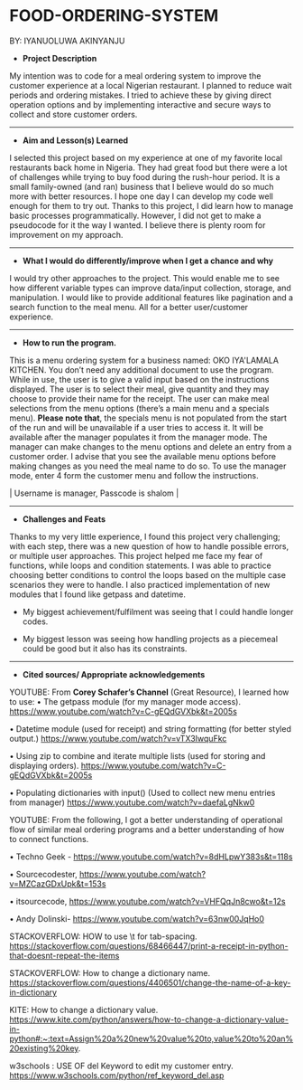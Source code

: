 # FOOD-ORDERING-SYSTEM

BY: IYANUOLUWA AKINYANJU

- __Project Description__ 

My intention was to code for a meal ordering system to improve the customer experience at a local Nigerian restaurant. 
I planned to reduce wait periods and ordering mistakes. 
I tried to achieve these by giving direct operation options and by implementing interactive and secure ways to collect and store customer orders.
***

- __Aim and Lesson(s) Learned__

I selected this project based on my experience at one of my favorite local restaurants back home in Nigeria. 
They had great food but there were a lot of challenges while trying to buy food during the rush-hour period. 
It is a small family-owned (and ran) business that I believe would do so much more with better resources. 
I hope one day I can develop my code well enough for them to try out. 
Thanks to this project, I did learn how to manage basic processes programmatically. 
However, I did not get to make a pseudocode for it the way I wanted. I believe there is plenty room for improvement on my approach.
***


- __What I would do differently/improve when I get a chance and why__

I would try other approaches to the project. This would enable me to see how different variable types can improve data/input collection, storage, and manipulation. 
I would like to provide additional features like pagination and a search function to the meal menu. All for a better user/customer experience. 
***

- __How to run the program.__

This is a menu ordering system for a business named: OKO IYA'LAMALA KITCHEN.
You don’t need any additional document to use the program. 
While in use, the user is to give a valid input based on the instructions displayed.
The user is to select their meal, give quantity and they may choose to provide their name for the receipt.
The user can make meal selections from the menu options (there’s a main menu and a specials menu). 
__Please note that__, the specials menu is not populated from the start of the run and will be unavailable if a user tries to access it.
It will be available after the manager populates it from the manager mode. The manager can make changes to the menu options and delete an entry from a customer order. 
I advise that you see the available menu options before making changes as you need the meal name to do so.
To use the manager mode, enter 4 form the customer menu and follow the instructions.

| Username is manager, Passcode is shalom |

***

- __Challenges and Feats__ 

Thanks to my very little experience, I found this project very challenging; with each step, there was a new question of how to handle possible errors, or multiple user approaches.
This project helped me face my fear of functions, while loops and condition statements. 
I was able to practice choosing better conditions to control the loops based on the multiple case scenarios they were to handle. 
I also practiced implementation of new modules that I found like getpass and datetime. 

- My biggest achievement/fulfilment was seeing that I could handle longer codes. 

- My biggest lesson was seeing how handling projects as a piecemeal could be good but it also has its constraints.

***

- __Cited sources/ Appropriate acknowledgements__

YOUTUBE: From __Corey Schafer’s Channel__ (Great Resource), I learned how to use:
• The getpass module (for my manager mode access). https://www.youtube.com/watch?v=C-gEQdGVXbk&t=2005s

• Datetime module (used for receipt) and string formatting (for better styled output.) https://www.youtube.com/watch?v=vTX3IwquFkc

• Using zip to combine and iterate multiple lists (used for storing and displaying orders). https://www.youtube.com/watch?v=C-gEQdGVXbk&t=2005s

• Populating dictionaries with input() (Used to collect new menu entries from manager) https://www.youtube.com/watch?v=daefaLgNkw0

YOUTUBE: From the following, I got a better understanding of operational flow of similar meal ordering programs and a better understanding of how to connect functions.

• Techno Geek - https://www.youtube.com/watch?v=8dHLpwY383s&t=118s

• Sourcecodester, https://www.youtube.com/watch?v=MZCazGDxUpk&t=153s

• itsourcecode, https://www.youtube.com/watch?v=VHFQqJn8cwo&t=12s

• Andy Dolinski- https://www.youtube.com/watch?v=63nw00JqHo0

STACKOVERFLOW: HOW to use \t for tab-spacing. https://stackoverflow.com/questions/68466447/print-a-receipt-in-python-that-doesnt-repeat-the-items

STACKOVERFLOW: How to change a dictionary name. https://stackoverflow.com/questions/4406501/change-the-name-of-a-key-in-dictionary

KITE: How to change a dictionary value. https://www.kite.com/python/answers/how-to-change-a-dictionary-value-in-python#:~:text=Assign%20a%20new%20value%20to,value%20to%20an%20existing%20key.

w3schools : USE OF del Keyword to edit my customer entry.
https://www.w3schools.com/python/ref_keyword_del.asp
